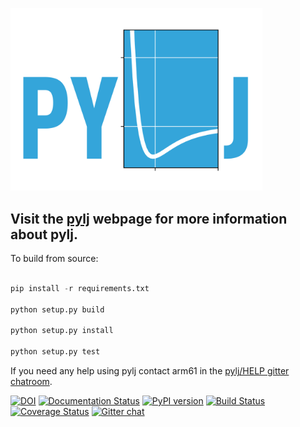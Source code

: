 <a href="http://pythoninchemistry.org/pylj"><img src="https://github.com/arm61/pylj/blob/master/logo/logo.png?raw=true" width= "80%"/></a>

## Visit the [pylj](http://pythoninchemistry.org/pylj) webpage for more information about pylj.

To build from source:

```python 

pip install -r requirements.txt

python setup.py build

python setup.py install

python setup.py test

```

If you need any help using pylj contact arm61 in the [pylj/HELP gitter chatroom](https://gitter.im/pylj/HELP).

[![DOI](https://zenodo.org/badge/119863480.svg)](https://zenodo.org/badge/latestdoi/119863480)
[![Documentation Status](https://readthedocs.org/projects/falass/badge/?version=latest)](https://falass.readthedocs.io/en/latest/?badge=latest)
[![PyPI version](https://badge.fury.io/py/pylj.svg)](https://badge.fury.io/py/pylj)
[![Build Status](https://travis-ci.org/arm61/pylj.svg?branch=master)](https://travis-ci.org/arm61/pylj)
[![Coverage Status](https://coveralls.io/repos/github/arm61/pylj/badge.svg?branch=master)](https://coveralls.io/github/arm61/pylj?branch=master)
[![Gitter chat](https://badges.gitter.im/gitterHQ/gitter.png)](https://gitter.im/pylj/Lobby#)
